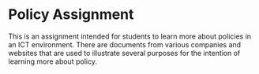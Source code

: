 # Policy Assignment

This is an assignment intended for students to learn more about policies in an ICT environment. There are documents from various companies and websites that are used to illustrate several purposes for the intention of learning more about policy.
